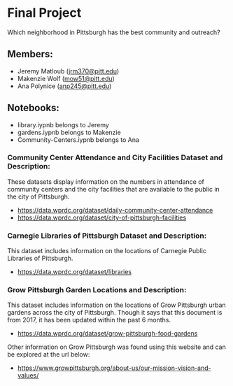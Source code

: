 # Final Project
Which neighborhood in Pittsburgh has the best community and outreach?

## Members:
- Jeremy Matloub (jrm370@pitt.edu)
- Makenzie Wolf (mow51@pitt.edu) 
- Ana Polynice (anp245@pitt.edu)

## Notebooks:
- library.iypnb belongs to Jeremy
- gardens.iypnb belongs to Makenzie
- Community-Centers.iypnb belongs to Ana

### Community Center Attendance and City Facilities Dataset and Description:
These datasets display information on the numbers in attendance of community centers and the city facilities that are available to the public in the city of Pittsburgh.

- https://data.wprdc.org/dataset/daily-community-center-attendance
- https://data.wprdc.org/dataset/city-of-pittsburgh-facilities

### Carnegie Libraries of Pittsburgh Dataset and Description:
This dataset includes information on the locations of Carnegie Public Libraries of Pittsburgh.

- https://data.wprdc.org/dataset/libraries

### Grow Pittsburgh Garden Locations and Description:
This dataset includes information on the locations of Grow Pittsburgh urban gardens across the city of Pittsburgh. Though it says that this document is from 2017, it has been updated within the past 6 months.

- https://data.wprdc.org/dataset/grow-pittsburgh-food-gardens

Other information on Grow Pittsburgh was found using this website and can be explored at the url below:
- https://www.growpittsburgh.org/about-us/our-mission-vision-and-values/
